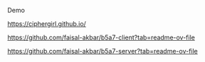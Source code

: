 Demo 

https://ciphergirl.github.io/



https://github.com/faisal-akbar/b5a7-client?tab=readme-ov-file


https://github.com/faisal-akbar/b5a7-server?tab=readme-ov-file
